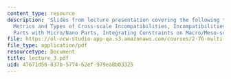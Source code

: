 ```yaml
---
content_type: resource
description: 'Slides from lecture presentation covering the following topics: Principles,
  Metrics and Types of Cross-scale Incompatibilities, Incompatibilities of Macro/Meso
  Parts with Micro/Nano Parts, Integrating Constraints on Macro/Meso-scale Parts.'
file: https://ol-ocw-studio-app-qa.s3.amazonaws.com/courses/2-76-multi-scale-system-design-fall-2004/47671d56037b577462ef979ea8b03325_lecture_3.pdf
file_type: application/pdf
resourcetype: Document
title: lecture_3.pdf
uid: 47671d56-037b-5774-62ef-979ea8b03325
---
```

